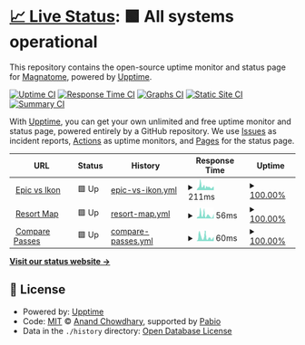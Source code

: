 # [📈 Live Status](https://magnatome.github.io/epic-vs-ikon-status-page): <!--live status--> **🟩 All systems operational**

This repository contains the open-source uptime monitor and status page for [Magnatome](https://magnatome.com), powered by [Upptime](https://github.com/upptime/upptime).

[![Uptime CI](https://github.com/magnatome/epic-vs-ikon-status-page/workflows/Uptime%20CI/badge.svg)](https://github.com/magnatome/epic-vs-ikon-status-page/actions?query=workflow%3A%22Uptime+CI%22)
[![Response Time CI](https://github.com/magnatome/epic-vs-ikon-status-page/workflows/Response%20Time%20CI/badge.svg)](https://github.com/magnatome/epic-vs-ikon-status-page/actions?query=workflow%3A%22Response+Time+CI%22)
[![Graphs CI](https://github.com/magnatome/epic-vs-ikon-status-page/workflows/Graphs%20CI/badge.svg)](https://github.com/magnatome/epic-vs-ikon-status-page/actions?query=workflow%3A%22Graphs+CI%22)
[![Static Site CI](https://github.com/magnatome/epic-vs-ikon-status-page/workflows/Static%20Site%20CI/badge.svg)](https://github.com/magnatome/epic-vs-ikon-status-page/actions?query=workflow%3A%22Static+Site+CI%22)
[![Summary CI](https://github.com/magnatome/epic-vs-ikon-status-page/workflows/Summary%20CI/badge.svg)](https://github.com/magnatome/epic-vs-ikon-status-page/actions?query=workflow%3A%22Summary+CI%22)

With [Upptime](https://upptime.js.org), you can get your own unlimited and free uptime monitor and status page, powered entirely by a GitHub repository. We use [Issues](https://github.com/magnatome/epic-vs-ikon-status-page/issues) as incident reports, [Actions](https://github.com/magnatome/epic-vs-ikon-status-page/actions) as uptime monitors, and [Pages](https://magnatome.github.io/epic-vs-ikon-status-page) for the status page.

<!--start: status pages-->
<!-- This summary is generated by Upptime (https://github.com/upptime/upptime) -->
<!-- Do not edit this manually, your changes will be overwritten -->
<!-- prettier-ignore -->
| URL | Status | History | Response Time | Uptime |
| --- | ------ | ------- | ------------- | ------ |
| <img alt="" src="https://icons.duckduckgo.com/ip3/www.epicorikon.com.ico" height="13"> [Epic vs Ikon](https://www.epicorikon.com) | 🟩 Up | [epic-vs-ikon.yml](https://github.com/magnatome/epic-vs-ikon-status-page/commits/HEAD/history/epic-vs-ikon.yml) | <details><summary><img alt="Response time graph" src="./graphs/epic-vs-ikon/response-time-week.png" height="20"> 211ms</summary><br><a href="https://status.epicorikon.com/history/epic-vs-ikon"><img alt="Response time 154" src="https://img.shields.io/endpoint?url=https%3A%2F%2Fraw.githubusercontent.com%2Fmagnatome%2Fepic-vs-ikon-status-page%2FHEAD%2Fapi%2Fepic-vs-ikon%2Fresponse-time.json"></a><br><a href="https://status.epicorikon.com/history/epic-vs-ikon"><img alt="24-hour response time 191" src="https://img.shields.io/endpoint?url=https%3A%2F%2Fraw.githubusercontent.com%2Fmagnatome%2Fepic-vs-ikon-status-page%2FHEAD%2Fapi%2Fepic-vs-ikon%2Fresponse-time-day.json"></a><br><a href="https://status.epicorikon.com/history/epic-vs-ikon"><img alt="7-day response time 211" src="https://img.shields.io/endpoint?url=https%3A%2F%2Fraw.githubusercontent.com%2Fmagnatome%2Fepic-vs-ikon-status-page%2FHEAD%2Fapi%2Fepic-vs-ikon%2Fresponse-time-week.json"></a><br><a href="https://status.epicorikon.com/history/epic-vs-ikon"><img alt="30-day response time 169" src="https://img.shields.io/endpoint?url=https%3A%2F%2Fraw.githubusercontent.com%2Fmagnatome%2Fepic-vs-ikon-status-page%2FHEAD%2Fapi%2Fepic-vs-ikon%2Fresponse-time-month.json"></a><br><a href="https://status.epicorikon.com/history/epic-vs-ikon"><img alt="1-year response time 154" src="https://img.shields.io/endpoint?url=https%3A%2F%2Fraw.githubusercontent.com%2Fmagnatome%2Fepic-vs-ikon-status-page%2FHEAD%2Fapi%2Fepic-vs-ikon%2Fresponse-time-year.json"></a></details> | <details><summary><a href="https://status.epicorikon.com/history/epic-vs-ikon">100.00%</a></summary><a href="https://status.epicorikon.com/history/epic-vs-ikon"><img alt="All-time uptime 100.00%" src="https://img.shields.io/endpoint?url=https%3A%2F%2Fraw.githubusercontent.com%2Fmagnatome%2Fepic-vs-ikon-status-page%2FHEAD%2Fapi%2Fepic-vs-ikon%2Fuptime.json"></a><br><a href="https://status.epicorikon.com/history/epic-vs-ikon"><img alt="24-hour uptime 100.00%" src="https://img.shields.io/endpoint?url=https%3A%2F%2Fraw.githubusercontent.com%2Fmagnatome%2Fepic-vs-ikon-status-page%2FHEAD%2Fapi%2Fepic-vs-ikon%2Fuptime-day.json"></a><br><a href="https://status.epicorikon.com/history/epic-vs-ikon"><img alt="7-day uptime 100.00%" src="https://img.shields.io/endpoint?url=https%3A%2F%2Fraw.githubusercontent.com%2Fmagnatome%2Fepic-vs-ikon-status-page%2FHEAD%2Fapi%2Fepic-vs-ikon%2Fuptime-week.json"></a><br><a href="https://status.epicorikon.com/history/epic-vs-ikon"><img alt="30-day uptime 100.00%" src="https://img.shields.io/endpoint?url=https%3A%2F%2Fraw.githubusercontent.com%2Fmagnatome%2Fepic-vs-ikon-status-page%2FHEAD%2Fapi%2Fepic-vs-ikon%2Fuptime-month.json"></a><br><a href="https://status.epicorikon.com/history/epic-vs-ikon"><img alt="1-year uptime 100.00%" src="https://img.shields.io/endpoint?url=https%3A%2F%2Fraw.githubusercontent.com%2Fmagnatome%2Fepic-vs-ikon-status-page%2FHEAD%2Fapi%2Fepic-vs-ikon%2Fuptime-year.json"></a></details>
| <img alt="" src="https://icons.duckduckgo.com/ip3/www.epicorikon.com.ico" height="13"> [Resort Map](https://www.epicorikon.com/map) | 🟩 Up | [resort-map.yml](https://github.com/magnatome/epic-vs-ikon-status-page/commits/HEAD/history/resort-map.yml) | <details><summary><img alt="Response time graph" src="./graphs/resort-map/response-time-week.png" height="20"> 56ms</summary><br><a href="https://status.epicorikon.com/history/resort-map"><img alt="Response time 50" src="https://img.shields.io/endpoint?url=https%3A%2F%2Fraw.githubusercontent.com%2Fmagnatome%2Fepic-vs-ikon-status-page%2FHEAD%2Fapi%2Fresort-map%2Fresponse-time.json"></a><br><a href="https://status.epicorikon.com/history/resort-map"><img alt="24-hour response time 47" src="https://img.shields.io/endpoint?url=https%3A%2F%2Fraw.githubusercontent.com%2Fmagnatome%2Fepic-vs-ikon-status-page%2FHEAD%2Fapi%2Fresort-map%2Fresponse-time-day.json"></a><br><a href="https://status.epicorikon.com/history/resort-map"><img alt="7-day response time 56" src="https://img.shields.io/endpoint?url=https%3A%2F%2Fraw.githubusercontent.com%2Fmagnatome%2Fepic-vs-ikon-status-page%2FHEAD%2Fapi%2Fresort-map%2Fresponse-time-week.json"></a><br><a href="https://status.epicorikon.com/history/resort-map"><img alt="30-day response time 65" src="https://img.shields.io/endpoint?url=https%3A%2F%2Fraw.githubusercontent.com%2Fmagnatome%2Fepic-vs-ikon-status-page%2FHEAD%2Fapi%2Fresort-map%2Fresponse-time-month.json"></a><br><a href="https://status.epicorikon.com/history/resort-map"><img alt="1-year response time 50" src="https://img.shields.io/endpoint?url=https%3A%2F%2Fraw.githubusercontent.com%2Fmagnatome%2Fepic-vs-ikon-status-page%2FHEAD%2Fapi%2Fresort-map%2Fresponse-time-year.json"></a></details> | <details><summary><a href="https://status.epicorikon.com/history/resort-map">100.00%</a></summary><a href="https://status.epicorikon.com/history/resort-map"><img alt="All-time uptime 100.00%" src="https://img.shields.io/endpoint?url=https%3A%2F%2Fraw.githubusercontent.com%2Fmagnatome%2Fepic-vs-ikon-status-page%2FHEAD%2Fapi%2Fresort-map%2Fuptime.json"></a><br><a href="https://status.epicorikon.com/history/resort-map"><img alt="24-hour uptime 100.00%" src="https://img.shields.io/endpoint?url=https%3A%2F%2Fraw.githubusercontent.com%2Fmagnatome%2Fepic-vs-ikon-status-page%2FHEAD%2Fapi%2Fresort-map%2Fuptime-day.json"></a><br><a href="https://status.epicorikon.com/history/resort-map"><img alt="7-day uptime 100.00%" src="https://img.shields.io/endpoint?url=https%3A%2F%2Fraw.githubusercontent.com%2Fmagnatome%2Fepic-vs-ikon-status-page%2FHEAD%2Fapi%2Fresort-map%2Fuptime-week.json"></a><br><a href="https://status.epicorikon.com/history/resort-map"><img alt="30-day uptime 100.00%" src="https://img.shields.io/endpoint?url=https%3A%2F%2Fraw.githubusercontent.com%2Fmagnatome%2Fepic-vs-ikon-status-page%2FHEAD%2Fapi%2Fresort-map%2Fuptime-month.json"></a><br><a href="https://status.epicorikon.com/history/resort-map"><img alt="1-year uptime 100.00%" src="https://img.shields.io/endpoint?url=https%3A%2F%2Fraw.githubusercontent.com%2Fmagnatome%2Fepic-vs-ikon-status-page%2FHEAD%2Fapi%2Fresort-map%2Fuptime-year.json"></a></details>
| <img alt="" src="https://icons.duckduckgo.com/ip3/www.epicorikon.com.ico" height="13"> [Compare Passes](https://www.epicorikon.com/passes/compare) | 🟩 Up | [compare-passes.yml](https://github.com/magnatome/epic-vs-ikon-status-page/commits/HEAD/history/compare-passes.yml) | <details><summary><img alt="Response time graph" src="./graphs/compare-passes/response-time-week.png" height="20"> 60ms</summary><br><a href="https://status.epicorikon.com/history/compare-passes"><img alt="Response time 70" src="https://img.shields.io/endpoint?url=https%3A%2F%2Fraw.githubusercontent.com%2Fmagnatome%2Fepic-vs-ikon-status-page%2FHEAD%2Fapi%2Fcompare-passes%2Fresponse-time.json"></a><br><a href="https://status.epicorikon.com/history/compare-passes"><img alt="24-hour response time 52" src="https://img.shields.io/endpoint?url=https%3A%2F%2Fraw.githubusercontent.com%2Fmagnatome%2Fepic-vs-ikon-status-page%2FHEAD%2Fapi%2Fcompare-passes%2Fresponse-time-day.json"></a><br><a href="https://status.epicorikon.com/history/compare-passes"><img alt="7-day response time 60" src="https://img.shields.io/endpoint?url=https%3A%2F%2Fraw.githubusercontent.com%2Fmagnatome%2Fepic-vs-ikon-status-page%2FHEAD%2Fapi%2Fcompare-passes%2Fresponse-time-week.json"></a><br><a href="https://status.epicorikon.com/history/compare-passes"><img alt="30-day response time 90" src="https://img.shields.io/endpoint?url=https%3A%2F%2Fraw.githubusercontent.com%2Fmagnatome%2Fepic-vs-ikon-status-page%2FHEAD%2Fapi%2Fcompare-passes%2Fresponse-time-month.json"></a><br><a href="https://status.epicorikon.com/history/compare-passes"><img alt="1-year response time 70" src="https://img.shields.io/endpoint?url=https%3A%2F%2Fraw.githubusercontent.com%2Fmagnatome%2Fepic-vs-ikon-status-page%2FHEAD%2Fapi%2Fcompare-passes%2Fresponse-time-year.json"></a></details> | <details><summary><a href="https://status.epicorikon.com/history/compare-passes">100.00%</a></summary><a href="https://status.epicorikon.com/history/compare-passes"><img alt="All-time uptime 100.00%" src="https://img.shields.io/endpoint?url=https%3A%2F%2Fraw.githubusercontent.com%2Fmagnatome%2Fepic-vs-ikon-status-page%2FHEAD%2Fapi%2Fcompare-passes%2Fuptime.json"></a><br><a href="https://status.epicorikon.com/history/compare-passes"><img alt="24-hour uptime 100.00%" src="https://img.shields.io/endpoint?url=https%3A%2F%2Fraw.githubusercontent.com%2Fmagnatome%2Fepic-vs-ikon-status-page%2FHEAD%2Fapi%2Fcompare-passes%2Fuptime-day.json"></a><br><a href="https://status.epicorikon.com/history/compare-passes"><img alt="7-day uptime 100.00%" src="https://img.shields.io/endpoint?url=https%3A%2F%2Fraw.githubusercontent.com%2Fmagnatome%2Fepic-vs-ikon-status-page%2FHEAD%2Fapi%2Fcompare-passes%2Fuptime-week.json"></a><br><a href="https://status.epicorikon.com/history/compare-passes"><img alt="30-day uptime 100.00%" src="https://img.shields.io/endpoint?url=https%3A%2F%2Fraw.githubusercontent.com%2Fmagnatome%2Fepic-vs-ikon-status-page%2FHEAD%2Fapi%2Fcompare-passes%2Fuptime-month.json"></a><br><a href="https://status.epicorikon.com/history/compare-passes"><img alt="1-year uptime 100.00%" src="https://img.shields.io/endpoint?url=https%3A%2F%2Fraw.githubusercontent.com%2Fmagnatome%2Fepic-vs-ikon-status-page%2FHEAD%2Fapi%2Fcompare-passes%2Fuptime-year.json"></a></details>

<!--end: status pages-->

[**Visit our status website →**](https://magnatome.github.io/epic-vs-ikon-status-page)

## 📄 License

- Powered by: [Upptime](https://github.com/upptime/upptime)
- Code: [MIT](./LICENSE) © [Anand Chowdhary](https://anandchowdhary.com), supported by [Pabio](https://pabio.com)
- Data in the `./history` directory: [Open Database License](https://opendatacommons.org/licenses/odbl/1-0/)
